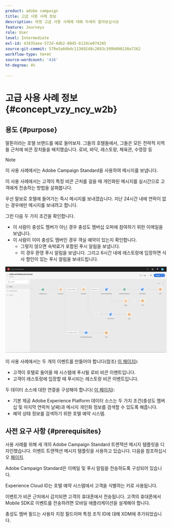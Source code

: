 ```yaml
---
product: adobe campaign
title: 고급 사용 사례 정보
description: 여정 고급 사용 사례에 대해 자세히 알아보십시오
feature: Journeys
role: User
level: Intermediate
exl-id: 43435aee-572d-4db2-88d5-6124ce074285
source-git-commit: 579e5a0dbdc11369248c2683c399b090130a7262
workflow-type: tm+mt
source-wordcount: '416'
ht-degree: 4%

---
```


# 고급 사용 사례 정보{#concept_vzy_ncy_w2b}

## 용도 {#purpose}

말튼이라는 호텔 브랜드를 예로 들어보자. 그들의 호텔들에서, 그들은 모든 전략적 지역들 근처에 비콘 장치들을 배치했습니다. 로비, 바닥, 레스토랑, 체육관, 수영장 등

>[!NOTE]
>
>이 사용 사례에서는 Adobe Campaign Standard을 사용하여 메시지를 보냅니다.

이 사용 사례에서는 고객이 특정 비콘 근처를 걸을 때 개인화된 메시지를 실시간으로 고객에게 전송하는 방법을 살펴봅니다.

우선 말보로 호텔에 들어가는 즉시 메시지를 보내겠습니다. 지난 24시간 내에 연락이 없는 경우에만 메시지를 보내려고 합니다.

그런 다음 두 가지 조건을 확인합니다.

* 이 사람이 충성도 멤버가 아닌 경우 충성도 멤버십 오퍼에 참여하기 위한 이메일을 보냅니다.
* 이 사람이 이미 충성도 멤버인 경우 객실 예약이 있는지 확인합니다.
   * 그렇지 않으면 숙박료가 포함된 푸시 알림을 보냅니다.
   * 이 경우 환영 푸시 알림을 보냅니다. 그리고 6시간 내에 레스토랑에 입장하면 식사 할인이 있는 푸시 알림을 보내드립니다.

![](../assets/journeyuc2_29.png)

이 사용 사례에서는 두 개의 이벤트를 만들어야 합니다(참조) [이 페이지](../usecase/configuring-the-events.md)):

* 고객이 호텔로 들어올 때 시스템에 푸시될 로비 비콘 이벤트입니다.
* 고객이 레스토랑에 입장할 때 푸시되는 레스토랑 비콘 이벤트입니다.

두 데이터 소스에 대한 연결을 구성해야 합니다( [이 페이지](../usecase/configuring-the-data-sources.md)):

* 기본 제공 Adobe Experience Platform 데이터 소스는 두 가지 조건(충성도 멤버십 및 마지막 연락처 날짜)과 메시지 개인화 정보를 검색할 수 있도록 해줍니다.
* 예약 상태 정보를 검색하기 위한 호텔 예약 시스템.

## 사전 요구 사항 {#prerequisites}

사용 사례를 위해 세 개의 Adobe Campaign Standard 트랜잭션 메시지 템플릿을 디자인했습니다. 이벤트 트랜잭션 메시지 템플릿을 사용하고 있습니다. 다음을 참조하십시오 [페이지](https://experienceleague.adobe.com/docs/campaign-standard/using/communication-channels/transactional-messaging/getting-started-with-transactional-msg.html?lang=ko).

Adobe Campaign Standard은 이메일 및 푸시 알림을 전송하도록 구성되어 있습니다.

Experience Cloud ID는 호텔 예약 시스템에서 고객을 식별하는 키로 사용됩니다.

이벤트가 비콘 근처에서 감지되면 고객의 휴대폰에서 전송됩니다. 고객의 휴대폰에서 Mobile SDK로 이벤트를 전송하려면 모바일 애플리케이션을 설계해야 합니다.

충성도 멤버 필드는 사용자 지정 필드이며 특정 조직 ID에 대해 XDM에 추가되었습니다.
